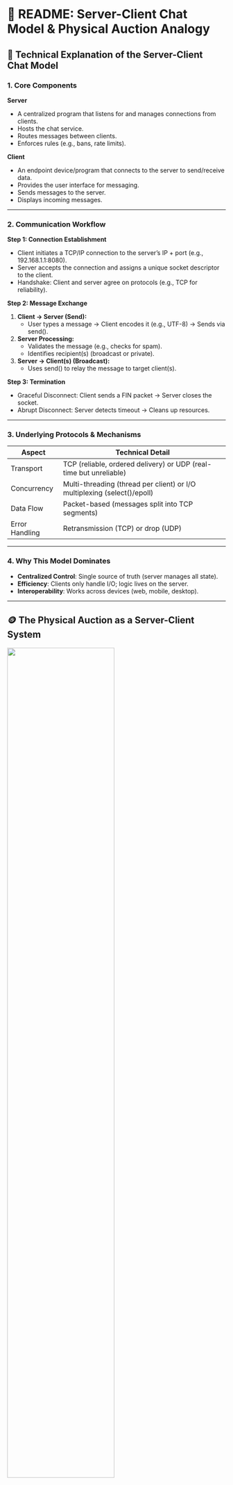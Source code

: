 
# 📘 README: Server-Client Chat Model & Physical Auction Analogy

## 🧠 Technical Explanation of the Server-Client Chat Model

### 1. Core Components

**Server**
- A centralized program that listens for and manages connections from clients.
- Hosts the chat service.
- Routes messages between clients.
- Enforces rules (e.g., bans, rate limits).

**Client**
- An endpoint device/program that connects to the server to send/receive data.
- Provides the user interface for messaging.
- Sends messages to the server.
- Displays incoming messages.

---

### 2. Communication Workflow

**Step 1: Connection Establishment**
- Client initiates a TCP/IP connection to the server’s IP + port (e.g., 192.168.1.1:8080).
- Server accepts the connection and assigns a unique socket descriptor to the client.
- Handshake: Client and server agree on protocols (e.g., TCP for reliability).

**Step 2: Message Exchange**
1. **Client → Server (Send):**
   - User types a message → Client encodes it (e.g., UTF-8) → Sends via send().
2. **Server Processing:**
   - Validates the message (e.g., checks for spam).
   - Identifies recipient(s) (broadcast or private).
3. **Server → Client(s) (Broadcast):**
   - Uses send() to relay the message to target client(s).

**Step 3: Termination**
- Graceful Disconnect: Client sends a FIN packet → Server closes the socket.
- Abrupt Disconnect: Server detects timeout → Cleans up resources.

---

### 3. Underlying Protocols & Mechanisms

| Aspect         | Technical Detail                              |
|----------------|------------------------------------------------|
| Transport      | TCP (reliable, ordered delivery) or UDP (real-time but unreliable) |
| Concurrency    | Multi-threading (thread per client) or I/O multiplexing (select()/epoll) |
| Data Flow      | Packet-based (messages split into TCP segments) |
| Error Handling | Retransmission (TCP) or drop (UDP)             |

---

### 4. Why This Model Dominates
- **Centralized Control**: Single source of truth (server manages all state).
- **Efficiency**: Clients only handle I/O; logic lives on the server.
- **Interoperability**: Works across devices (web, mobile, desktop).

---

## 🪙 The Physical Auction as a Server-Client System
<img src="image.jpg" width=70% height=70%>



Imagine a live auction house—like an art auction or livestock sale. This real-world scenario perfectly mirrors a server-client model, where:
- **Auctioneer = Server** (controls everything)
- **Bidders = Clients** (send and receive updates)
- **Bids = Messages** (data being exchanged)

---

### 1. Connection Phase (Joining the Auction)

**What Happens:**
- Bidders arrive, register, and get a paddle number (like a username).
- The auctioneer checks their credentials (validates clients).

**Server-Client Equivalent:**
- Clients "connect" to the server (like entering the auction).
- The server assigns them an ID (like a paddle number).

**Key Idea:**
- No one can bid without registering first.
- Similarly, no chat message is sent without a connection.

---

### 2. Bidding Phase (Sending & Receiving Data)

**What Happens:**
1. Bidder shouts "$500!" (sends a message).
2. Auctioneer validates the bid (checks if it’s higher than the current bid).
3. If valid, the auctioneer broadcasts to everyone: "New bid: $500 from Bidder 3!"

**Server-Client Equivalent:**
- Clients submit messages (like bids).
- The server checks rules (e.g., no spam).
- If valid, it broadcasts the message to all connected clients.

**Key Idea:**
- The auctioneer controls the flow (like a server managing traffic).
- Everyone hears updates in real time (like live chat).

---

### 3. Concurrency (Multiple Bidders at Once)

**Problem in Auctions:**
- Two bidders shout at the same time.
- The auctioneer must decide who spoke first (or ask them to repeat).

**Server-Client Equivalent:**
- Two clients send messages simultaneously.
- The server uses queues or threading to avoid conflicts.

**Key Idea:**
- Just like an auctioneer saying "One at a time, please!", the server sequences messages to avoid chaos.

---

### 4. Error Handling (Dealing with Issues)

**Auction Scenarios:**
- A bidder mumbles (message unclear) → Auctioneer says "Repeat that!"
- Someone bids too late (after "Sold!") → Ignored.
- A bidder arrives after the auction starts or without registration → Turned away at the door.

**Server-Client Equivalent:**
- Corrupted data → Server asks for retransmission.
- Late messages → Server rejects them (if the session ended).
- Failed connections (e.g., wrong IP/port, server down) → Client receives an error message.

**Why?**
- Ensures users know why they couldn’t join.

**Key Idea:**
- The auctioneer enforces rules, just like a server validates data and connection legitimacy.

---

### 5. Ending the Auction (Disconnection)

**What Happens:**
- Auctioneer declares "Sold to Bidder 3!"
- Bidders leave the room (disconnect).

**Server-Client Equivalent:**
- Server closes the session (like ending a chat room).
- Clients can no longer send/receive messages.

**Key Idea:**
- Clean disconnections prevent "ghost bidders" (like unresponsive clients).

---

## ✅ Final Summary

Your **server is the auctioneer**, and **clients are the bidders**. Instead of:
- Paddles → You have IP addresses.
- Shouting bids → You send data packets.
- Auction rules → You code validation logic.

This analogy helps visualize:
- How servers manage traffic (like an auctioneer’s control).
- Why clients need IDs (like paddle numbers).
- What happens when things go wrong (mumbled bids = corrupted data).


---


# Chat Room Application README

This document outlines the `server_old.cpp` and `client_old.cpp` files, implementing a simple multi-user chat room using TCP sockets in C++ for Unix-like systems. Clients connect to a server, join a single chat room, and exchange real-time messages with colored terminal output.

---

## **Overview**
- **Architecture**: Client-server model with TCP sockets.
- **Platform**: Unix-like systems (POSIX sockets, threading).
- **Features**:
  - Multi-user chat with unique usernames.
  - Colored message display based on user IDs.
  - Real-time messaging with join/leave notifications.
  - Exit via `#exit` or Ctrl+C.
  - Thread-based concurrency.

---

## **How It Works**

### **Server (`server_old.cpp`)**
Manages client connections and broadcasts messages.

#### **Key Components**
- **Data**: 
  - `struct terminal`: Stores client `id`, `name`, `socket`, and `th` (thread).
  - `vector<terminal> clients`: List of connected clients.
  - `mutex cout_mtx, clients_mtx`: Ensures thread-safe console and client list access.
  - `colors[]`: ANSI color codes for output.
- **Functions**:
  - `set_name`: Updates client username.
  - `shared_print`: Thread-safe console output.
  - `broadcast_message`: Sends messages to all clients except sender.
  - `end_connection`: Closes client socket and removes client.
  - `handle_client`: Manages client messages in a thread.

#### **Flow**
1. **Setup**: Creates TCP socket, binds to port 10000, listens for 8 connections.
   ```cpp
   server_socket = socket(AF_INET, SOCK_STREAM, 0);
   server.sin_port = htons(10000);
   bind(server_socket, (struct sockaddr *)&server, sizeof(sockaddr_in));
   listen(server_socket, 8);
   ```
2. **Connections**: Accepts clients, assigns IDs, spawns threads.
   ```cpp
   client_socket = accept(server_socket, (struct sockaddr *)&client, &len);
   thread t(handle_client, client_socket, seed);
   clients.push_back({seed, "Anonymous", client_socket, move(t)});
   ```
3. **Handling**: Each thread receives username, broadcasts join message, relays messages, and handles `#exit` or disconnection.
   ```cpp
   recv(client_socket, name, sizeof(name), 0);
   set_name(id, name);
   broadcast_message(string(name) + " has joined", id);
   ```

### **Client (`client_old.cpp`)**
Connects to the server, sends user messages, and displays received messages.

#### **Key Components**
- **Data**:
  - `client_socket`: TCP socket.
  - `thread t_send, t_recv`: Threads for sending/receiving.
  - `exit_flag`: Signals exit.
  - `colors[]`: ANSI color codes.
- **Functions**:
  - `catch_ctrl_c`: Handles Ctrl+C for graceful exit.
  - `eraseText`: Clears terminal line for clean display.
  - `send_message`: Sends user input to server.
  - `recv_message`: Displays server messages.

#### **Flow**
1. **Setup**: Connects to server at `127.0.0.1:10000`, sends username.
   ```cpp
   client_socket = socket(AF_INET, SOCK_STREAM, 0);
   connect(client_socket, (struct sockaddr *)&client, sizeof(sockaddr_in));
   cin.getline(name, MAX_LEN);
   send(client_socket, name, sizeof(name), 0);
   ```
2. **Threads**: Runs `send_message` and `recv_message` threads.
   ```cpp
   thread t1(send_message, client_socket);
   thread t2(recv_message, client_socket);
   ```
3. **Send**: Sends user input; exits on `#exit`.
   ```cpp
   cin.getline(str, MAX_LEN);
   send(client_socket, str, sizeof(str), 0);
   ```
4. **Receive**: Displays messages with username and color.
   ```cpp
   recv(client_socket, name, sizeof(name), 0);
   recv(client_socket, &color_code, sizeof(color_code), 0);
   cout << color(color_code) << name << " : " << str << endl;
   ```

---

## **Features**
- Colored message output by user ID.
- Thread-based concurrency for simultaneous send/receive.
- Real-time messaging with join/leave notifications.
- Graceful exit with `#exit` or Ctrl+C.

## **Limitations**
- Single chat room only.
- No message history for new clients.
- Unix-only; no Windows support.
- 200-character message limit (`MAX_LEN`).
- No member list display.

---

## **How to Run**
1. **Compile**:
   ```bash
   g++ server_old.cpp -o server -pthread
   g++ client_old.cpp -o client -pthread
   ```
2. **Start Server**:
   ```bash
   ./server
   ```
3. **Start Client**:
   ```bash
   ./client
   ```
   - Enter username, chat, exit with `#exit` or Ctrl+C.
     

---

## **Example**
- **Server**:
  ```
  ====== Welcome to the chat-room ======
  Alice has joined
  Alice: Hello!
  Bob has joined
  ```
- **Client (Alice)**:
  ```
  Enter your name: Alice
  ====== Welcome to the chat-room ======
  You: Hello!
  Bob has joined
  You: #exit
  ```

---

This is a lightweight chat room for Unix systems. For multi-room support and cross-platform compatibility, see `server.cpp` and `client.cpp`.


---

# 💬 Modern Chat Application – Comparative Overview

This document outlines the architectural evolution and feature enhancements between the legacy (`server_old.cpp`, `client_old.cpp`) and updated (`server.cpp`, `client.cpp`) versions of the C++ chat application.

---

## ⚙️ Architecture Comparison

| Feature                | Legacy System (Old)                    | Updated System (New)                                           |
|------------------------|----------------------------------------|----------------------------------------------------------------|
| Design Paradigm        | Procedural + Global State              | Object-Oriented (OOP) Modular Design                           |
| Threading              | Thread per client                      | Non-blocking I/O using `select()`                              |
| Room Support           | Single Global Chat Room                | Multiple Chat Rooms with isolated messages                     |
| Cross-Platform Support | Linux/Unix only                        | Windows and Unix-Compatible via Preprocessor Directives        |
| Code Organization      | Monolithic                             | Encapsulated Classes: `Client`, `ChatRoom`, `ChatServer`       |

---

## 🌟 New Features in `server.cpp`

1. **ASCII Welcome Animations**  
   Greet users with dynamic, colorful animations upon joining a room.

2. **Private Messaging**  
   Support for targeted messages using `@username`, allowing users to send private messages within rooms.

---

## 🛠 Server Enhancements (`server_old.cpp` → `server.cpp`)

### New Features:
- **Chat Room Support**  
  Clients can join named rooms, enabling isolated group conversations.

- **Persistent Message History**  
  Message logs are stored per room and replayed to new clients upon entry.

- **Room Membership List**  
  New users receive a list of current members in the room.

- **Scalable Non-blocking I/O**  
  Uses `select()` instead of multithreading, making the server more scalable and efficient.

- **Graceful Disconnection**  
  Clients exiting the chat are properly removed, and rooms are cleaned up when empty.

- **Improved Error Handling**  
  More descriptive messages for socket, bind, and listen errors.

---

## 💬 Client Enhancements (`client_old.cpp` → `client.cpp`)

### New Features:
- **Room-Based Entry**  
  Users enter a specific room on login, aligning with the multi-room feature of the server.

- **Formatted Chat Output**
  - Messages include timestamps.
  - Different visual styles for system, sent, and received messages.
  - Inline support for `**bold**`, `*italic*`, and `__underline__` formatting.

- **Terminal UI Improvements**
  - Colored live input prompt (`->:`).
  - Arrow-key-based scrolling through chat history.
  - Responsive rendering according to terminal size.

- **User Personalization**
  - Unique color assigned to each user.
  - Fullscreen animated welcome using ASCII art and color waves.

- **Non-blocking Keyboard Input**
  - Real-time input without blocking UI updates.
  - Supports key events like Enter, Backspace, and arrow keys.

- **Cross-Platform Compatibility**
  - Works on both Windows and Unix-like systems.
  - Fallbacks for ANSI escape sequences on terminals without native support.

---

## 🔒 Robustness and Usability

| Capability            | Legacy Version            | New Version                                 |
|------------------------|----------------------------|----------------------------------------------|
| Graceful Exit          | Ctrl+C Signal Handler       | `"exit"` keyword, clean socket shutdown       |
| Message History        | ❌ None                     | ✅ Full history replay upon join             |
| Multi-user Display     | Basic name and color only   | Rich formatting with timestamps and markup  |
| UI Feedback            | Static CLI prompt           | Animated, responsive interface              |
| Scrollback Support     | ❌ Not available             | ✅ Supported with arrow keys                 |
| Modular Extendability  | Difficult to modify         | Easy to extend due to modular OOP structure |

---

## 🧠 Developer Benefits

- **Readability**  
  Clear separation between networking, storage, and UI responsibilities.

- **Maintainability**  
  Encapsulation of chat logic in classes (`ChatRoom`, `Message`, `Client`) encourages reuse.

- **Extensibility**  
  Ready for advanced features like authentication, private rooms, or file sharing.

- **Portability**  
  Uses preprocessor-based handling for Windows and Linux compatibility.
  
---
## **How to Run**
1. **Compile**:
   ```bash
   g++ new_server.cpp -o new_server -lws2_32
   g++ new_client.cpp -o new_client -lws2_32
   ```
2. **Start Server**:
   ```bash
   ./new_server <Port>(8080)
   ```
3. **Start Client**:
   ```bash
   ./new_client <IP_Address> <Port>(8080) roomname
   ```
   - Enter username, chat, exit with `#exit` or Ctrl+C.
     

## Pics of the new chat application
<img src="chat.png" width=70% height=70%>

## ✅ Conclusion

The updated chat system is a complete overhaul designed for scalability, modularity, and modern user experience. Transitioning from a prototype to a production-ready structure, it now supports multiple chat rooms, private messaging, terminal-based animation, responsive UIs, and clean cross-platform compatibility—making it suitable for real-time collaboration in various environments.

---
